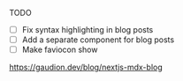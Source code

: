TODO

- [ ] Fix syntax highlighting in blog posts
- [ ] Add a separate component for blog posts
- [ ] Make faviocon show

https://gaudion.dev/blog/nextjs-mdx-blog